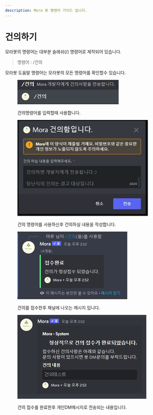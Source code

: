 ```yaml
---
description: Mora 봇 명령어 가이드 입니다.
---
```


# 건의하기

모라봇의 명령어는 대부분 슬래쉬(/) 명령어로 제작되어 있습니다.

> 명령어 : /건의

모라봇 도움말 명령어는 모라봇의 모든 명령어를 확인할수 있습니다.

<figure><img src="../../../../.gitbook/assets/건의_명령어.JPG" alt=""><figcaption><p>건의명령어를 입력할때 사용합니다.</p></figcaption></figure>

<figure><img src="../../../../.gitbook/assets/건의_입력.JPG" alt=""><figcaption><p>건의 명령어를 사용하신후 건의하실 내용을 작성합니다.</p></figcaption></figure>

<figure><img src="../../../../.gitbook/assets/건의_접수완료1.JPG" alt=""><figcaption><p>건의를 접수한후 채널에 나오는 메시지 입니다.</p></figcaption></figure>

<figure><img src="../../../../.gitbook/assets/건의_접수완료2.JPG" alt=""><figcaption><p>건의 접수를 완료한후 개인DM메시지로 전송되는 내용입니다.</p></figcaption></figure>
